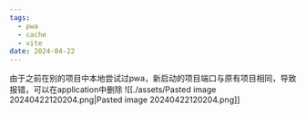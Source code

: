```yaml
---
tags:
  - pwa
  - cache
  - vite
date: 2024-04-22
---
```

由于之前在别的项目中本地尝试过pwa，新启动的项目端口与原有项目相同，导致报错，可以在application中删除
![[./assets/Pasted image 20240422120204.png|Pasted image 20240422120204.png]]
